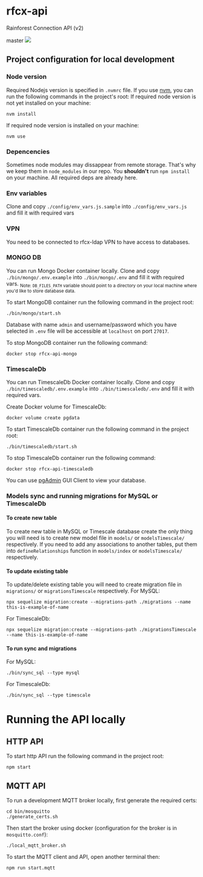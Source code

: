 rfcx-api
========

Rainforest Connection API (v2)

master
![](https://api.travis-ci.org/rfcx/rfcx-api.png?branch=master)

## Project configuration for local development

### Node version
Required Nodejs version is specified in `.nvmrc` file. If you use [nvm](https://github.com/nvm-sh/nvm), you can run the following commands in the project's root:
If required node version is not yet installed on your machine:
```
nvm install
```
If required node version is installed on your machine:
```
nvm use
```

### Depencencies
Sometimes node modules may dissappear from remote storage. That's why we keep them in `node_modules` in our repo. You **shouldn't** run `npm install` on your machine. All required deps are already here.

### Env variables
Clone and copy `./config/env_vars.js.sample` into `./config/env_vars.js` and fill it with required vars

### VPN
You need to be connected to rfcx-ldap VPN to have access to databases.

### MONGO DB
You can run Mongo Docker container locally.
Clone and copy `./bin/mongo/.env.example` into `./bin/mongo/.env` and fill it with required vars.
<sub>Note: `DB_FILES_PATH` variable should point to a directory on your local machine where you'd like to store database data.</sub>

To start MongoDB container run the following command in the project root:
```
./bin/mongo/start.sh
```
Database with name `admin` and username/password which you have selected in `.env` file will be accessible at `localhost` on port `27017`.

To stop MongoDB container run the following command:
```
docker stop rfcx-api-mongo
```

### TimescaleDb
You can run TimescaleDb Docker container locally.
Clone and copy `./bin/timescaledb/.env.example` into `./bin/timescaledb/.env` and fill it with required vars.

Create Docker volume for TimescaleDb:
```
docker volume create pgdata
```

To start TimescaleDb container run the following command in the project root:
```
./bin/timescaledb/start.sh
```

To stop TimescaleDb container run the following command:
```
docker stop rfcx-api-timescaledb
```

You can use [pgAdmin](https://www.pgadmin.org/download/)  GUI Client to view your database.

### Models sync and running migrations for MySQL or TimescaleDb

#### To create new table
To create new table in MySQL or Timescale database create the only thing you will need is to create new model file in `models/` or `modelsTimescale/` respectively.
If you need to add any associations to another tables, put them into `defineRelationships` function in `models/index` or `modelsTimescale/` respectively.

#### To update existing table
To update/delete existing table you will need to create migration file in `migrations/` or `migrationsTimescale` respectively.
For MySQL:
```
npx sequelize migration:create --migrations-path ./migrations --name this-is-example-of-name
```
For TimescaleDb:
```
npx sequelize migration:create --migrations-path ./migrationsTimescale --name this-is-example-of-name
```

#### To run sync and migrations
For MySQL:
```
./bin/sync_sql --type mysql
```
For TimescaleDb:
```
./bin/sync_sql --type timescale
```

# Running the API locally
## HTTP API
To start http API run the following command in the project root:
```
npm start
```

## MQTT API

To run a development MQTT broker locally, first generate the required certs:

```
cd bin/mosquitto
./generate_certs.sh
```

Then start the broker using docker (configuration for the broker is in `mosquitto.conf`):

```
./local_mqtt_broker.sh
```

To start the MQTT client and API, open another terminal then:

```
npm run start.mqtt
```

